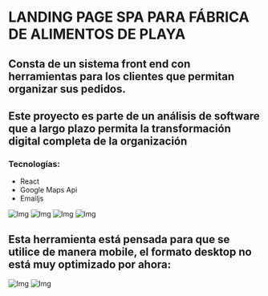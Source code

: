 # LANDING PAGE SPA PARA FÁBRICA DE ALIMENTOS DE PLAYA

## Consta de un sistema front end con herramientas para los clientes que permitan organizar sus pedidos.

## Este proyecto es parte de un análisis de software que a largo plazo permita la transformación digital completa de la organización

### Tecnologías:
- React 
- Google Maps Api
- Emailjs

![Img](./src/assets/img_readme/0.PNG)
![Img](./src/assets/img_readme/1.PNG)
![Img](./src/assets/img_readme/2.PNG)
![Img](./src/assets/img_readme/3.PNG)
## Esta herramienta está pensada para que se utilice de manera mobile, el formato desktop no está muy optimizado por ahora:
![Img](./src/assets/img_readme/4.PNG)
![Img](./src/assets/img_readme/5.PNG)
